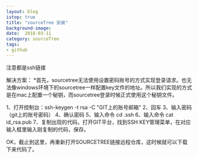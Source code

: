 ```yaml
---
layout: blog
istop: true
title: "sourceTree 安装"
background-image:
date:  2018-03-11
category: sourceTree
tags:
- github
---
```


注意都是ssh链接


解决方案：
*首先，sourcetree无法使用设置密码账号的方式实现登录请求。也无法像windows环境下的sourcetree一样配置key文件的地址。所以我们实现的方式是在mac上配置一个秘钥，而sourcetree登录时候正式使用这个秘钥文件。
 
1、打开控制台：ssh-keygen -t rsa -C "GIT上的账号邮箱"
2、回车
3、输入密码（git上的账号密码）
4、确认密码
5、输入命令 cd .ssh
6、输入命令 cat id_rsa.pub
7、复制出现的代码，打开GIT平台，找到SSH KEY管理菜单，在对应输入框里输入刚复制的代码，保存。
 
OK，截止到这里，再重新打开SOURCETREE链接远程仓库，这时候就可以下载下来代码了。
